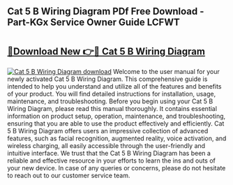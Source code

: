 ## Cat 5 B Wiring Diagram PDf Free Download - Part-KGx Service Owner Guide LCFWT

# <h2><a href="http://dflqbq.blite.top/?on=Cat+5+B+Wiring+Diagram">🔗Download New 👉🔴 Cat 5 B Wiring Diagram</a></h2>

[![Cat 5 B Wiring Diagram download](https://i.imgur.com/lujVjoI.png)](http://dflqbq.blite.top/?on=Cat+5+B+Wiring+Diagram)
Welcome to the user manual for your newly activated Cat 5 B Wiring Diagram. This comprehensive guide is intended to help you understand and utilize all of the features and benefits of your product. You will find detailed instructions for installation, usage, maintenance, and troubleshooting. Before you begin using your Cat 5 B Wiring Diagram, please read this manual thoroughly. It contains essential information on product setup, operation, maintenance, and troubleshooting, ensuring that you are able to use the product effectively and efficiently. Cat 5 B Wiring Diagram offers users an impressive collection of advanced features, such as facial recognition, augmented reality, voice activation, and wireless charging, all easily accessible through the user-friendly and intuitive interface. We trust that the Cat 5 B Wiring Diagram has been a reliable and effective resource in your efforts to learn the ins and outs of your new device. In case of any queries or concerns, please do not hesitate to reach out to our customer service team.
